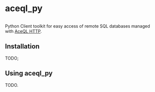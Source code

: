 # aceql_py
<img src="https://www.aceql.com/favicon.png" alt=""/>

Python Client toolkit for easy access of remote SQL databases managed with <a href="https://www.aceql.com">AceQL HTTP</a>.

## Installation  ##

TODO;

## Using aceql_py ##

TODO.
